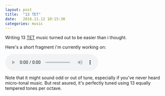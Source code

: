 ```yaml
---
layout: post
title:  "13 TET"
date:   2016.11.12 10:15:30
categories: music
---
```


Writing 13 [TET][tet] music turned out to be easier than i thought.

<cut/>

Here's a short fragment i'm currently working on:

<audio controls><source src="/music/2016.11.10-13tet_r1.ogg"/></audio>

Note that it might sound odd or out of tune, especially if you've never heard
micro-tonal music. But rest asured, it's perfectly tuned using 13 equally
tempered tones per octave.

[tet]:      https://en.wikipedia.org/wiki/Equal_temperament

